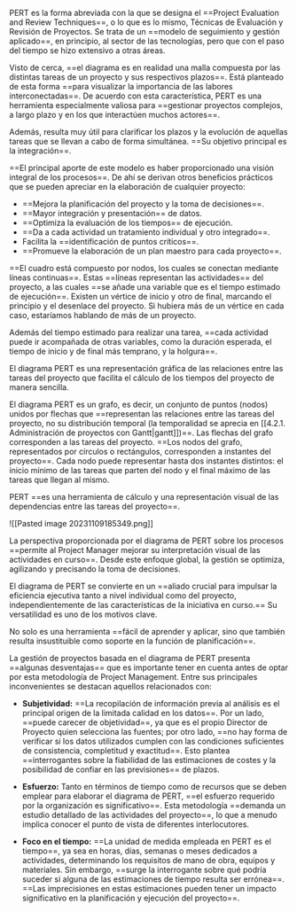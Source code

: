 PERT es la forma abreviada con la que se designa el ==Project Evaluation and Review Techniques==, o lo que es lo mismo, Técnicas de Evaluación y Revisión de Proyectos. Se trata de un ==modelo de seguimiento y gestión aplicado==, en principio, al sector de las tecnologías, pero que con el paso del tiempo se hizo extensivo a otras áreas.

Visto de cerca, ==el diagrama es en realidad una malla compuesta por las distintas tareas de un proyecto y sus respectivos plazos==. Está planteado de esta forma ==para visualizar la importancia de las labores interconectadas==. De acuerdo con esta característica, PERT es una herramienta especialmente valiosa para ==gestionar proyectos complejos, a largo plazo y en los que interactúen muchos actores==.

Además, resulta muy útil para clarificar los plazos y la evolución de aquellas tareas que se llevan a cabo de forma simultánea. ==Su objetivo principal es la integración==.

==El principal aporte de este modelo es haber proporcionado una visión integral de los procesos==. De ahí se derivan otros beneficios prácticos que se pueden apreciar en la elaboración de cualquier proyecto:

- ==Mejora la planificación del proyecto y la toma de decisiones==.
- ==Mayor integración y presentación== de datos.
- ==Optimiza la evaluación de los tiempos== de ejecución.
- ==Da a cada actividad un tratamiento individual y otro integrado==.
- Facilita la ==identificación de puntos críticos==.
- ==Promueve la elaboración de un plan maestro para cada proyecto==.

==El cuadro está compuesto por nodos, los cuales se conectan mediante líneas continuas==. Estas ==líneas representan las actividades== del proyecto, a las cuales ==se añade una variable que es el tiempo estimado de ejecución==. Existen un vértice de inicio y otro de final, marcando el principio y el desenlace del proyecto. Si hubiera más de un vértice en cada caso, estaríamos hablando de más de un proyecto.

Además del tiempo estimado para realizar una tarea, ==cada actividad puede ir acompañada de otras variables, como la duración esperada, el tiempo de inicio y de final más temprano, y la holgura==.

El diagrama PERT es una representación gráfica de las relaciones entre las tareas del proyecto que facilita el cálculo de los tiempos del proyecto de manera sencilla.

El diagrama PERT es un grafo, es decir, un conjunto de puntos (nodos) unidos por flechas que ==representan las relaciones entre las tareas del proyecto, no su distribución temporal (la temporalidad se aprecia en [[4.2.1. Administración de proyectos con Gantt|gantt]])==. Las flechas del grafo corresponden a las tareas del proyecto. ==Los nodos del grafo, representados por círculos o rectángulos, corresponden a instantes del proyecto==. Cada nodo puede representar hasta dos instantes distintos: el inicio mínimo de las tareas que parten del nodo y el final máximo de las tareas que llegan al mismo.

PERT ==es una herramienta de cálculo y una representación visual de las dependencias entre las tareas del proyecto==.

![[Pasted image 20231109185349.png]]

La perspectiva proporcionada por el diagrama de PERT sobre los procesos ==permite al Project Manager mejorar su interpretación visual de las actividades en curso==. Desde este enfoque global, la gestión se optimiza, agilizando y precisando la toma de decisiones.

El diagrama de PERT se convierte en un ==aliado crucial para impulsar la eficiencia ejecutiva tanto a nivel individual como del proyecto, independientemente de las características de la iniciativa en curso.== Su versatilidad es uno de los motivos clave.

No solo es una herramienta ==fácil de aprender y aplicar, sino que también resulta insustituible como soporte en la función de planificación==.

La gestión de proyectos basada en el diagrama de PERT presenta ==algunas desventajas== que es importante tener en cuenta antes de optar por esta metodología de Project Management. Entre sus principales inconvenientes se destacan aquellos relacionados con:

- **Subjetividad:** ==La recopilación de información previa al análisis es el principal origen de la limitada calidad en los datos==. Por un lado, ==puede carecer de objetividad==, ya que es el propio Director de Proyecto quien selecciona las fuentes; por otro lado, ==no hay forma de verificar si los datos utilizados cumplen con las condiciones suficientes de consistencia, completitud y exactitud==. Esto plantea ==interrogantes sobre la fiabilidad de las estimaciones de costes y la posibilidad de confiar en las previsiones== de plazos.

- **Esfuerzo:** Tanto en términos de tiempo como de recursos que se deben emplear para elaborar el diagrama de PERT, ==el esfuerzo requerido por la organización es significativo==. Esta metodología ==demanda un estudio detallado de las actividades del proyecto==, lo que a menudo implica conocer el punto de vista de diferentes interlocutores.

- **Foco en el tiempo:** ==La unidad de medida empleada en PERT es el tiempo==, ya sea en horas, días, semanas o meses dedicados a actividades, determinando los requisitos de mano de obra, equipos y materiales. Sin embargo, ==surge la interrogante sobre qué podría suceder si alguna de las estimaciones de tiempo resulta ser errónea==. ==Las imprecisiones en estas estimaciones pueden tener un impacto significativo en la planificación y ejecución del proyecto==.